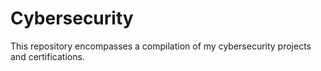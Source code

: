 # Cybersecurity
This repository encompasses a compilation of my cybersecurity projects and certifications.
